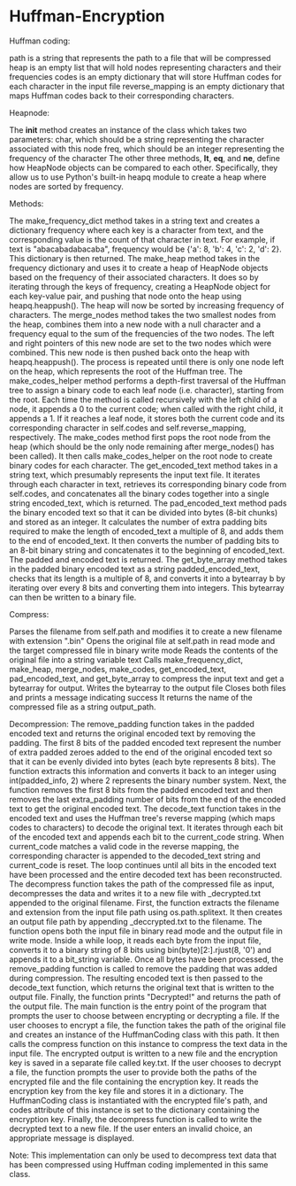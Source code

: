 # Huffman-Encryption

Huffman coding:

path is a string that represents the path to a file that will be compressed
heap is an empty list that will hold nodes representing characters and their frequencies
codes is an empty dictionary that will store Huffman codes for each character in the input file
reverse_mapping is an empty dictionary that maps Huffman codes back to their corresponding characters.

Heapnode:

The __init__ method creates an instance of the class which takes two parameters:
char, which should be a string representing the character associated with this node
freq, which should be an integer representing the frequency of the character
The other three methods, __lt__, __eq__, and __ne__, define how HeapNode objects can be compared to each other. 
Specifically, they allow us to use Python's built-in heapq module to create a heap where nodes are sorted by frequency.


Methods:

The make_frequency_dict method takes in a string text and creates a dictionary frequency where each key is a character from text, and the corresponding value is the count of that character in text. For example, if text is "abacabadabacaba", frequency would be {'a': 8, 'b': 4, 'c': 2, 'd': 2}. This dictionary is then returned.
The make_heap method takes in the frequency dictionary and uses it to create a heap of HeapNode objects based on the frequency of their associated characters. It does so by iterating through the keys of frequency, creating a HeapNode object for each key-value pair, and pushing that node onto the heap using heapq.heappush(). The heap will now be sorted by increasing frequency of characters.
The merge_nodes method takes the two smallest nodes from the heap, combines them into a new node with a null character and a frequency equal to the sum of the frequencies of the two nodes. The left and right pointers of this new node are set to the two nodes which were combined. This new node is then pushed back onto the heap with heapq.heappush(). The process is repeated until there is only one node left on the heap, which represents the root of the Huffman tree.
The make_codes_helper method performs a depth-first traversal of the Huffman tree to assign a binary code to each leaf node (i.e. character), starting from the root. Each time the method is called recursively with the left child of a node, it appends a 0 to the current code; when called with the right child, it appends a 1. If it reaches a leaf node, it stores both the current code and its corresponding character in self.codes and self.reverse_mapping, respectively.
The make_codes method first pops the root node from the heap (which should be the only node remaining after merge_nodes() has been called). It then calls make_codes_helper on the root node to create binary codes for each character.
The get_encoded_text method takes in a string text, which presumably represents the input text file. It iterates through each character in text, retrieves its corresponding binary code from self.codes, and concatenates all the binary codes together into a single string encoded_text, which is returned.
The pad_encoded_text method pads the binary encoded text so that it can be divided into bytes (8-bit chunks) and stored as an integer. It calculates the number of extra padding bits required to make the length of encoded_text a multiple of 8, and adds them to the end of encoded_text. It then converts the number of padding bits to an 8-bit binary string and concatenates it to the beginning of encoded_text. The padded and encoded text is returned.
The get_byte_array method takes in the padded binary encoded text as a string padded_encoded_text, checks that its length is a multiple of 8, and converts it into a bytearray b by iterating over every 8 bits and converting them into integers. This bytearray can then be written to a binary file.

Compress:

Parses the filename from self.path and modifies it to create a new filename with extension ".bin"
Opens the original file at self.path in read mode and the target compressed file in binary write mode
Reads the contents of the original file into a string variable text
Calls make_frequency_dict, make_heap, merge_nodes, make_codes, get_encoded_text, pad_encoded_text, and get_byte_array to compress the input text and get a bytearray for output.
Writes the bytearray to the output file
Closes both files and prints a message indicating success
It returns the name of the compressed file as a string output_path.


Decompression:
The remove_padding function takes in the padded encoded text and returns the original encoded text by removing the padding.
The first 8 bits of the padded encoded text represent the number of extra padded zeroes added to the end of the original encoded text so that it can be evenly divided into bytes (each byte represents 8 bits). The function extracts this information and converts it back to an integer using int(padded_info, 2) where 2 represents the binary number system.
Next, the function removes the first 8 bits from the padded encoded text and then removes the last extra_padding number of bits from the end of the encoded text to get the original encoded text.
The decode_text function takes in the encoded text and uses the Huffman tree's reverse mapping (which maps codes to characters) to decode the original text.
It iterates through each bit of the encoded text and appends each bit to the current_code string. When current_code matches a valid code in the reverse mapping, the corresponding character is appended to the decoded_text string and current_code is reset. The loop continues until all bits in the encoded text have been processed and the entire decoded text has been reconstructed.
The decompress function takes the path of the compressed file as input, decompresses the data and writes it to a new file with _decrypted.txt appended to the original filename.
First, the function extracts the filename and extension from the input file path using os.path.splitext. It then creates an output file path by appending _deccrypted.txt to the filename.
The function opens both the input file in binary read mode and the output file in write mode. Inside a while loop, it reads each byte from the input file, converts it to a binary string of 8 bits using bin(byte)[2:].rjust(8, '0') and appends it to a bit_string variable. Once all bytes have been processed, the remove_padding function is called to remove the padding that was added during compression. The resulting encoded text is then passed to the decode_text function, which returns the original text that is written to the output file.
Finally, the function prints "Decrypted!" and returns the path of the output file.
The main function is the entry point of the program that prompts the user to choose between encrypting or decrypting a file.
If the user chooses to encrypt a file, the function takes the path of the original file and creates an instance of the HuffmanCoding class with this path. It then calls the compress function on this instance to compress the text data in the input file. The encrypted output is written to a new file and the encryption key is saved in a separate file called key.txt.
If the user chooses to decrypt a file, the function prompts the user to provide both the paths of the encrypted file and the file containing the encryption key. It reads the encryption key from the key file and stores it in a dictionary. The HuffmanCoding class is instantiated with the encrypted file's path, and codes attribute of this instance is set to the dictionary containing the encryption key. Finally, the decompress function is called to write the decrypted text to a new file.
If the user enters an invalid choice, an appropriate message is displayed.

Note: This implementation can only be used to decompress text data that has been compressed using Huffman coding implemented in this same class.
